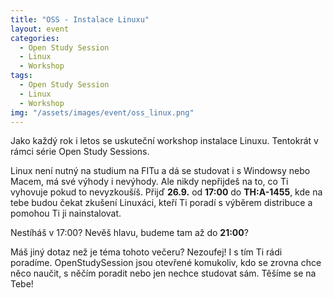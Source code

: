 ```yaml
---
title: "OSS - Instalace Linuxu"
layout: event
categories:
  - Open Study Session
  - Linux
  - Workshop
tags:
  - Open Study Session
  - Linux
  - Workshop
img: "/assets/images/event/oss_linux.png"
---
```


Jako každý rok i letos se uskuteční workshop instalace Linuxu. Tentokrát v rámci série Open Study Sessions.


Linux není nutný na studium na FITu a dá se studovat i s Windowsy nebo Macem, má své výhody i nevýhody. Ale nikdy nepřijdeš na to,
co Ti vyhovuje pokud to nevyzkoušíš. Přijď **26.9.** od **17:00** do **TH:A-1455**, kde na tebe budou čekat zkušení Linuxáci, kteří Ti
poradí s výběrem distribuce a pomohou Ti ji nainstalovat. 

Nestíháš v 17:00? Nevěš hlavu, budeme tam až do **21:00**?

Máš jiný dotaz než je téma tohoto večeru? Nezoufej! I s tím Ti rádi poradíme. OpenStudySession jsou otevřené komukoliv, kdo se zrovna chce něco naučit, s něčím poradit nebo jen nechce studovat sám. Těšíme se na Tebe!
